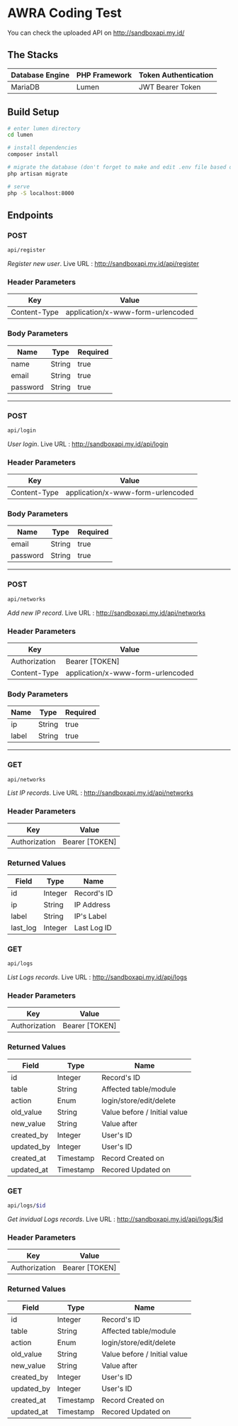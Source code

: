 # AWRA Coding Test

You can check the uploaded API on http://sandboxapi.my.id/

## The Stacks
| Database Engine | PHP Framework | Token Authentication |
|-----------------|---------------|----------------------|
| MariaDB         | Lumen         | JWT Bearer Token     |

## Build Setup
``` bash
# enter lumen directory
cd lumen

# install dependencies
composer install

# migrate the database (don't forget to make and edit .env file based on .env.example)
php artisan migrate

# serve
php -S localhost:8000
```

## Endpoints

### POST
``` bash
api/register
```

*Register new user*. Live URL : http://sandboxapi.my.id/api/register

### Header Parameters
| Key | Value |
|-----|-------|
| Content-Type | application/x-www-form-urlencoded |

### Body Parameters
| Name | Type | Required |
|------|------|-------|
| name | String | true |
| email | String | true |
| password | String | true |

---

### POST
``` bash
api/login
```

*User login*. Live URL : http://sandboxapi.my.id/api/login

### Header Parameters
| Key | Value |
|-----|-------|
| Content-Type | application/x-www-form-urlencoded |

### Body Parameters
| Name | Type | Required |
|------|------|-------|
| email | String | true |
| password | String | true |

---

### POST
``` bash
api/networks
```

*Add new IP record*. Live URL : http://sandboxapi.my.id/api/networks

### Header Parameters
| Key | Value |
|-----|-------|
| Authorization | Bearer [TOKEN] |
| Content-Type | application/x-www-form-urlencoded |

### Body Parameters
| Name | Type | Required |
|------|------|-------|
| ip | String | true |
| label | String | true |

---

### GET
``` bash
api/networks
```

*List IP records*. Live URL : http://sandboxapi.my.id/api/networks

### Header Parameters
| Key | Value |
|-----|-------|
| Authorization | Bearer [TOKEN] |

### Returned Values
| Field | Type | Name |
|------|------|-------|
| id | Integer | Record's ID |
| ip | String | IP Address |
| label | String | IP's Label |
| last_log | Integer | Last Log ID |

### GET
``` bash
api/logs
```

*List Logs records*. Live URL : http://sandboxapi.my.id/api/logs

### Header Parameters
| Key | Value |
|-----|-------|
| Authorization | Bearer [TOKEN] |

### Returned Values
| Field | Type | Name |
|------|------|-------|
| id | Integer | Record's ID |
| table | String | Affected table/module |
| action | Enum | login/store/edit/delete |
| old_value | String | Value before / Initial value |
| new_value | String | Value after |
| created_by | Integer | User's ID |
| updated_by | Integer | User's ID |
| created_at | Timestamp | Record Created on |
| updated_at | Timestamp | Recored Updated on |

### GET
``` bash
api/logs/$id
```

*Get invidual Logs records*. Live URL : http://sandboxapi.my.id/api/logs/$id

### Header Parameters
| Key | Value |
|-----|-------|
| Authorization | Bearer [TOKEN] |

### Returned Values
| Field | Type | Name |
|------|------|-------|
| id | Integer | Record's ID |
| table | String | Affected table/module |
| action | Enum | login/store/edit/delete |
| old_value | String | Value before / Initial value |
| new_value | String | Value after |
| created_by | Integer | User's ID |
| updated_by | Integer | User's ID |
| created_at | Timestamp | Record Created on |
| updated_at | Timestamp | Recored Updated on |
